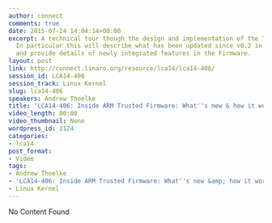 ```yaml
---
author: connect
comments: true
date: 2015-07-24 14:04:14+00:00
excerpt: A technical tour though the design and implementation of the Trusted Firmware.
  In particular this will describe what has been updated since v0.2 in October 2013
  and provide details of newly integrated features in the Firmware.
layout: post
link: http://connect.linaro.org/resource/lca14/lca14-406/
session_id: LCA14-406
session_track: Linux Kernel
slug: lca14-406
speakers: Andrew Thoelke
title: 'LCA14-406: Inside ARM Trusted Firmware: What''s new & how it works'
video_length: 00:00
video_thumbnail: None
wordpress_id: 2124
categories:
- lca14
post_format:
- Video
tags:
- Andrew Thoelke
- 'LCA14-406: Inside ARM Trusted Firmware: What''s new &amp; how it works'
- Linux Kernel
---
```


No Content Found
